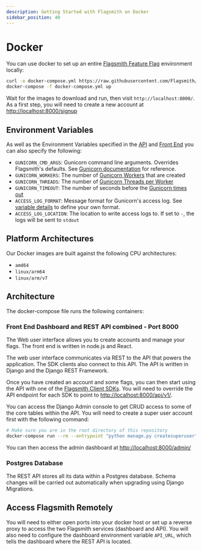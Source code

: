 ```yaml
---
description: Getting Started with Flagsmith on Docker
sidebar_position: 40
---
```


# Docker

You can use docker to set up an entire [Flagsmith Feature Flag](https://www.flagsmith.com) environment locally:

```bash
curl -o docker-compose.yml https://raw.githubusercontent.com/Flagsmith/flagsmith/main/docker-compose.yml
docker-compose -f docker-compose.yml up
```

Wait for the images to download and run, then visit `http://localhost:8000/`. As a first step, you will need to create a
new account at [http://localhost:8000/signup](http://localhost:8000/signup)

## Environment Variables

As well as the Environment Variables specified in the [API](/deployment/hosting/locally-api#environment-variables) and
[Front End](/deployment/hosting/locally-frontend#environment-variables) you can also specify the following:

- `GUNICORN_CMD_ARGS`: Gunicorn command line arguments. Overrides Flagsmith's defaults. See
  [Gunicorn documentation](https://docs.gunicorn.org/en/stable/settings.html) for reference.
- `GUNICORN_WORKERS`: The number of [Gunicorn Workers](https://docs.gunicorn.org/en/stable/settings.html#workers) that
  are created
- `GUNICORN_THREADS`: The number of
  [Gunicorn Threads per Worker](https://docs.gunicorn.org/en/stable/settings.html#threads)
- `GUNICORN_TIMEOUT`: The number of seconds before the
  [Gunicorn times out](https://docs.gunicorn.org/en/stable/settings.html#timeout)
- `ACCESS_LOG_FORMAT`: Message format for Gunicorn's access log. See
  [variable details](https://docs.gunicorn.org/en/stable/settings.html#access-log-format) to define your own format.
- `ACCESS_LOG_LOCATION`: The location to write access logs to. If set to `-`, the logs will be sent to `stdout`

## Platform Architectures

Our Docker images are built against the following CPU architectures:

- `amd64`
- `linux/arm64`
- `linux/arm/v7`

## Architecture

The docker-compose file runs the following containers:

### Front End Dashboard and REST API combined - Port 8000

The Web user interface allows you to create accounts and manage your flags. The front end is written in node.js and
React.

The web user interface communicates via REST to the API that powers the application. The SDK clients also connect to
this API. The API is written in Django and the Django REST Framework.

Once you have created an account and some flags, you can then start using the API with one of the
[Flagsmith Client SDKs](https://github.com/Flagsmith?q=client&type=&language=). You will need to override the API
endpoint for each SDK to point to [http://localhost:8000/api/v1/](http://localhost:8000/api/v1/).

You can access the Django Admin console to get CRUD access to some of the core tables within the API. You will need to
create a super user account first with the following command:

```bash
# Make sure you are in the root directory of this repository
docker-compose run --rm --entrypoint "python manage.py createsuperuser" api
```

You can then access the admin dashboard at [http://localhost:8000/admin/](http://localhost:8000/admin/)

### Postgres Database

The REST API stores all its data within a Postgres database. Schema changes will be carried out automatically when
upgrading using Django Migrations.

## Access Flagsmith Remotely

You will need to either open ports into your docker host or set up a reverse proxy to access the two Flagsmith services
(dashboard and API). You will also need to configure the dashboard environment variable `API_URL`, which tells the
dashboard where the REST API is located.
